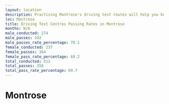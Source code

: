 ```yaml
---
layout: location
description: Practising Montrose's driving test routes will help you become more confident in your gear-changing abilities.
loc: Montrose
title: Driving Test Centres Passing Rates in Montrose
months: N/A
male_conducted: 274
male_passes: 192
male_passes_rate_percentage: 70.1
female_conducted: 237
female_passes: 164
female_pass_rate_percentage: 69.2
total_conducted: 511
total_passes: 356
total_pass_rate_percentage: 69.7
---
```


# Montrose
